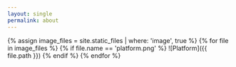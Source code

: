```yaml
---
layout: single
permalink: about
---
```

{% assign image_files = site.static_files | where: 'image', true %}
{% for file in image_files %}
  {% if file.name == 'platform.png' %}
![Platform]({{ file.path }})
  {% endif %}
{% endfor %}